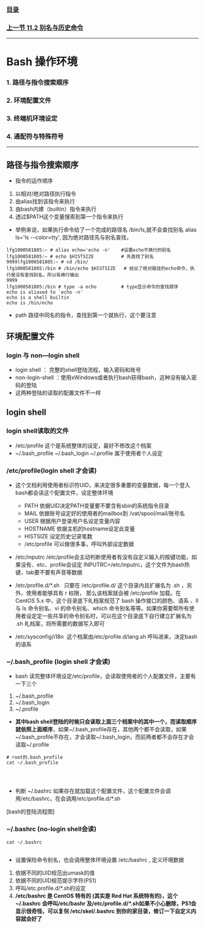 ### [目录](https://github.com/Letitmiss/Linux-learning/blob/master/README.md)
### [上一节 11.2 别名与历史命令](https://github.com/Letitmiss/Linux-learning/edit/master/blog/11.2bash.md)
----
# Bash 操作环境
### 1. 路径与指令搜索顺序
### 2. 环境配置文件 
### 3. 终端机环境设定
### 4. 通配符与特殊符号
------

## 路径与指令搜索顺序

* 指令的运作顺序
1. 以相对/绝对路径执行指令
2. 由alias找到该指令来执行
3. 由bash内建（builtin）指令来执行
4. 透过$PATH这个变量搜索到第一个指令来执行
* 举例来说，如果执行命令给了一个完成的路径名 /bin/ls,就不会查找别名 alias ls='ls --color=tty', 因为绝对路径先与别名查找，
````
lfg1000581805:~ # alias echo='echo -n'    #设置echo不换行的别名
lfg1000581805:~ # echo $HISTSIZE          # 先查找了别名
9999lfg1000581805:~ # cd /bin/
lfg1000581805:/bin # /bin/echo $HISTSIZE   # 给出了绝对路径的echo命令，执行是没有查找别名，所以有换行输出
9999
lfg1000581805:/bin # type -a echo         # type显示命令的查找顺序
echo is aliased to `echo -n'
echo is a shell builtin
echo is /bin/echo
````
* path 路径中同名的指令，查找到第一个就执行，这个要注意

## 环境配置文件 

### login 与 non—login shell

* login shell ： 完整的shell登陆流程，输入密码和账号
* non-login-shell ：使用xWindows或者执行bash获得bash，这种没有输入密码的登陆
* 这两种登陆的读取的配置文件不一样

## login shell
###  login shell读取的文件

* /etc/profile 这个是系统整体的设定，最好不修改这个档案
* ~/.bash_profile ~/.bash_login ~/.profile 属于使用者个人设定

### /etc/profile(login shell 才会读)

* 这个文档利用使用者标识符UID，来决定很多重要的变量数据，每一个登入bash都会读这个配置文件，设定整体环境
    * PATH 依据UID决定PATH变量要不要含有sbin的系统指令目录
    * MAIL 依据账号设定好的使用者的mailbox到 /vat/spool/mail/账号名
    * USER 根据用户登录用户名设定变量内容
    * HOSTNAME 依据主机的hostname设定此变量
    * HISTSIZE 设定历史记录笔数 
    * /etc/profile 可以做很多事，呼叫外部设定数据
* /etc/inputrc   /etc/profile会主动判断使用者有没有自定义输入的按键功能，如果没有、etc、profile会设定 INPUTRC=/etc/inputrc，这个文件为bash热键，tab要不要有声音等数据
* /etc/profile.d/*.sh    只要在 /etc/profile.d/ 这个目录内且扩展名为 .sh ，另外，使用者能够具有 r 权限， 那么该档案就会被 /etc/profile 加载。在 CentOS 5.x 中，这个目录底下癿档案规范了 bash 操作接口的颜色、语系 、ll 与 ls 命令别名、vi 的命令别名、which 命令别名等等。如果你需要帮所有使用者设定定一些共享的命令别名时，可以在这个目录底下自行建立扩展名为 .sh 癿档案，将所需要的数据写入即可

* /etc/sysconfig/i18n  这个档案由/etc/profile.d/lang.sh 呼叫进来，决定bash的语系

### ~/.bash_profile (login shell 才会读)

* bash 读完整体环境设定/etc/profile，会读取使用者的个人配置文件，主要有一下三个
1. ~/.bash_profile
2. ~/.bash_login
3. ~/.profile
* **其中bash shell登陆的时候只会读取上面三个档案中的其中一个，而读取顺序就依照上面顺序**，如果~/.bash_profile存在，其他两个都不会读取，如果~/.bash_profile不存在，才会读取~/.bash_login，而前两者都不会存在才会读取~/.profile
````
# root的.bash_profile
cat ~/.bash_profile




````
* 判断 ~/.bashrc 如果存在就加载这个配置文件，这个配置文件会调用/etc/bashrc，在会调用/etc/profile.d/*.sh

 [bash的登陆流程图]

### ~/.bashrc (no-login shell会读)

````
cat ~/.bashrc


````

* 设置保险命令别名，也会调用整体环境设置 /etc/bashrc , 定义环境数据
1. 依据不同的UID规范出umask的值
2. 依据不同的UID规范提示字符(PS1)
3. 呼叫/etc.profile.d/*.sh的设定
4. **/etc/bashrc 是 CentOS 特有的 (其实是 Red Hat 系统特有的)，这个~/.bashrc 会呼叫/etc/bashr 及/etc/profile.d/*.sh如果不小心删除，PS1会显示很奇怪，可以复刢 /etc/skel/.bashrc 到你的家目录，修订一下自定义内容就会好了**


